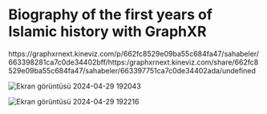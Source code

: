 <h1 >Biography of the first years of Islamic history with GraphXR</h1>
https://graphxrnext.kineviz.com/p/662fc8529e09ba55c684fa47/sahabeler/663398281ca7c0de34402bff/https:/graphxrnext.kineviz.com/share/662fc8529e09ba55c684fa47/sahabeler/663397751ca7c0de34402ada/undefined



![Ekran görüntüsü 2024-04-29 192043](https://github.com/Mujahid0Abdullah/neo4j_project/assets/94225087/e1baf992-df8d-46e0-ae15-d4974f2e34df)

![Ekran görüntüsü 2024-04-29 192216](https://github.com/Mujahid0Abdullah/neo4j_project/assets/94225087/b9daab14-4a0e-4055-8427-ec31a10cfbbf)

